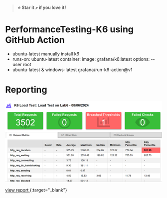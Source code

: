 > **:star: Star it :arrow_heading_up: if you love it!**

# PerformanceTesting-K6 using GitHub Action

 - ubuntu-latest manually install k6
 - runs-on: ubuntu-latest
    container:
      image: grafana/k6:latest
      options: --user root
- ubuntu-latest & windows-latest
    grafana/run-k6-action@v1


# Reporting

![App Screenshot](/report/thresholds.png)

[view report ](https://htmlpreview.github.io/?https://lab6-us.workplace.datto.com/filelink/1f-173d5d9-8be16c651a-2){:target="_blank"}

